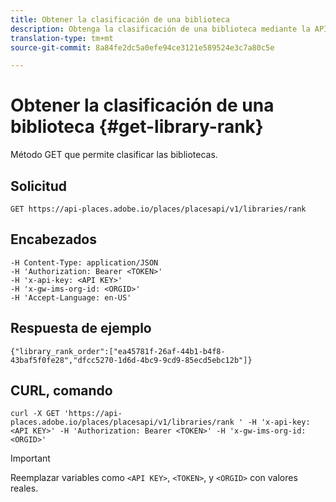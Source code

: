 ```yaml
---
title: Obtener la clasificación de una biblioteca
description: Obtenga la clasificación de una biblioteca mediante la API de REST de lugares.
translation-type: tm+mt
source-git-commit: 8a84fe2dc5a0efe94ce3121e589524e3c7a80c5e

---
```



# Obtener la clasificación de una biblioteca {#get-library-rank}

Método GET que permite clasificar las bibliotecas.

## Solicitud

`GET https://api-places.adobe.io/places/placesapi/v1/libraries/rank`

## Encabezados

```
-H Content-Type: application/JSON  
-H 'Authorization: Bearer <TOKEN>'  
-H 'x-api-key: <API KEY>'  
-H 'x-gw-ims-org-id: <ORGID>'  
-H 'Accept-Language: en-US'
```

## Respuesta de ejemplo

```
{"library_rank_order":["ea45781f-26af-44b1-b4f8-43baf5f0fe28","dfcc5270-1d6d-4bc9-9cd9-85ecd5ebc12b"]}
```

## CURL, comando

```
curl -X GET 'https://api-places.adobe.io/places/placesapi/v1/libraries/rank ' -H 'x-api-key: <API KEY>' -H 'Authorization: Bearer <TOKEN>' -H 'x-gw-ims-org-id: <ORGID>'
```

>[!IMPORTANT]
>
>Reemplazar variables como `<API KEY>`, `<TOKEN>`, y `<ORGID>` con valores reales.

